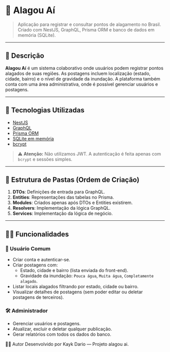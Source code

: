 # 🌊 Alagou Aí

> Aplicação para registrar e consultar pontos de alagamento no Brasil. Criado com NestJS, GraphQL, Prisma ORM e banco de dados em memória (SQLite).

---

## 📌 Descrição

**Alagou Aí** é um sistema colaborativo onde usuários podem registrar pontos alagados de suas regiões. As postagens incluem localização (estado, cidade, bairro) e o nível de gravidade da inundação. A plataforma também conta com uma área administrativa, onde é possível gerenciar usuários e postagens.

---

## 🧰 Tecnologias Utilizadas

- [NestJS](https://nestjs.com/)
- [GraphQL](https://graphql.org/)
- [Prisma ORM](https://www.prisma.io/)
- [SQLite em memória](https://www.sqlite.org/inmemorydb.html)
- [bcrypt](https://www.npmjs.com/package/bcrypt)

> ⚠️ **Atenção:** Não utilizamos JWT. A autenticação é feita apenas com `bcrypt` e sessões simples.

---

## 🧱 Estrutura de Pastas (Ordem de Criação)

1. **DTOs**: Definições de entrada para GraphQL.
2. **Entities**: Representações das tabelas no Prisma.
3. **Modules**: Criados apenas após DTOs e Entities existirem.
4. **Resolvers**: Implementação da lógica GraphQL.
5. **Services**: Implementação da lógica de negócio.

---

## 🧑‍💻 Funcionalidades

### 🧍 Usuário Comum
- Criar conta e autenticar-se.
- Criar postagens com:
  - Estado, cidade e bairro (lista enviada do front-end).
  - Gravidade da inundação: `Pouca água`, `Muita água`, `Completamente alagado`.
- Listar locais alagados filtrando por estado, cidade ou bairro.
- Visualizar detalhes de postagens (sem poder editar ou deletar postagens de terceiros).

### 🛠️ Administrador
- Gerenciar usuários e postagens.
- Atualizar, excluir e deletar qualquer publicação.
- Gerar relatórios com todos os dados do banco.

🧑‍🎓 Autor
Desenvolvido por Kayk Dario — Projeto alagou ai.

